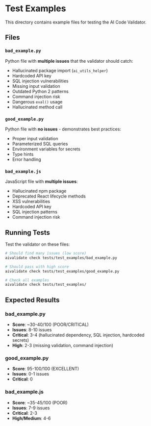 # Test Examples

This directory contains example files for testing the AI Code Validator.

## Files

### `bad_example.py`
Python file with **multiple issues** that the validator should catch:
- Hallucinated package import (`ai_utils_helper`)
- Hardcoded API key
- SQL injection vulnerabilities
- Missing input validation
- Outdated Python 2 patterns
- Command injection risk
- Dangerous `eval()` usage
- Hallucinated method call

### `good_example.py`
Python file with **no issues** - demonstrates best practices:
- Proper input validation
- Parameterized SQL queries
- Environment variables for secrets
- Type hints
- Error handling

### `bad_example.js`
JavaScript file with **multiple issues**:
- Hallucinated npm package
- Deprecated React lifecycle methods
- XSS vulnerabilities
- Hardcoded API key
- SQL injection patterns
- Command injection risk

## Running Tests

Test the validator on these files:

```bash
# Should find many issues (low score)
aivalidate check tests/test_examples/bad_example.py

# Should pass with high score
aivalidate check tests/test_examples/good_example.py

# Check all examples
aivalidate check tests/test_examples/
```

## Expected Results

### bad_example.py
- **Score**: ~30-40/100 (POOR/CRITICAL)
- **Issues**: 8-10 issues
- **Critical**: 3-4 (hallucinated dependency, SQL injection, hardcoded secrets)
- **High**: 2-3 (missing validation, command injection)

### good_example.py
- **Score**: 95-100/100 (EXCELLENT)
- **Issues**: 0-1 issues
- **Critical**: 0

### bad_example.js
- **Score**: ~35-45/100 (POOR)
- **Issues**: 7-9 issues
- **Critical**: 2-3
- **High/Medium**: 4-6
